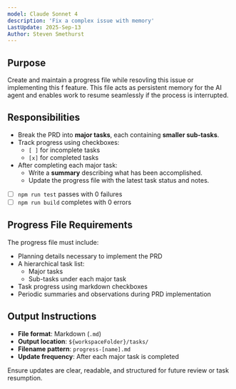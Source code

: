 ```yaml
---
model: Claude Sonnet 4
description: 'Fix a complex issue with memory'
LastUpdate: 2025-Sep-13
Author: Steven Smethurst
---
```


## Purpose

Create and maintain a progress file while resovling this issue or implementing this f feature. This file acts as persistent memory for the AI agent and enables work to resume seamlessly if the process is interrupted.

## Responsibilities

- Break the PRD into **major tasks**, each containing **smaller sub-tasks**.
- Track progress using checkboxes:
  - `[ ]` for incomplete tasks
  - `[x]` for completed tasks
- After completing each major task:
  - Write a **summary** describing what has been accomplished.
  - Update the progress file with the latest task status and notes.
- [ ] `npm run test` passes with 0 failures
- [ ] `npm run build` completes with 0 errors

## Progress File Requirements

The progress file must include:

- Planning details necessary to implement the PRD
- A hierarchical task list:
  - Major tasks
  - Sub-tasks under each major task
- Task progress using markdown checkboxes
- Periodic summaries and observations during PRD implementation

## Output Instructions

- **File format**: Markdown (`.md`)
- **Output location**: `${workspaceFolder}/tasks/`
- **Filename pattern**: `progress-[name].md`
- **Update frequency**: After each major task is completed

Ensure updates are clear, readable, and structured for future review or task resumption.
